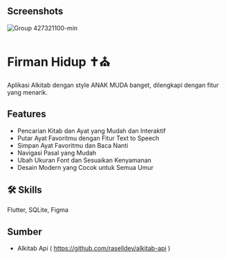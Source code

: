 
## Screenshots

![Group 427321100-min](https://github.com/KEVINGILBERTTODING/Alkitab-App/assets/79959818/172b7c3f-0070-4d48-be66-2b72e95d5a8c)


# Firman Hidup ✝️⛪

Aplikasi Alkitab dengan style ANAK MUDA banget, dilengkapi dengan fitur yang menarik.


## Features

- Pencarian Kitab dan Ayat yang Mudah dan Interaktif
- Putar Ayat Favoritmu dengan Fitur Text to Speech
- Simpan Ayat Favoritmu dan Baca Nanti
- Navigasi Pasal yang Mudah
- Ubah Ukuran Font dan Sesuaikan Kenyamanan
- Desain Modern yang Cocok untuk Semua Umur


## 🛠 Skills
Flutter, SQLite, Figma


## Sumber

- Alkitab Api ( https://github.com/raselldev/alkitab-api )



